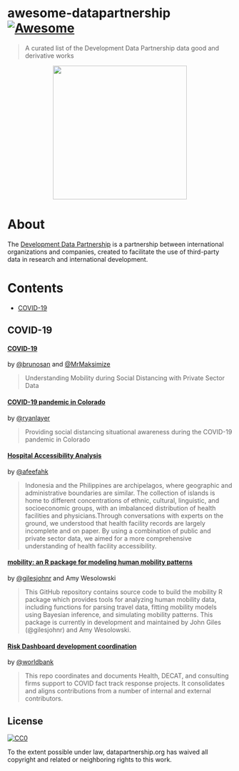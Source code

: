 # awesome-datapartnership [![Awesome](https://awesome.re/badge.svg)](https://awesome.re)

> A curated list of the Development Data Partnership data good and derivative works

<p align="center">
  <img width="300" height="300" src="https://raw.githubusercontent.com/datapartnership/welcome/master/images/logo.png">
</p>

# About

The [Development Data Partnership](https://datapartnership.org/) is a partnership between international organizations and companies, created to facilitate the use of third-party data in research and international development.

# Contents

- [COVID-19](#COVID-19)

## COVID-19

#### [COVID-19](https://github.com/datapartnership/covid19) 
by [@brunosan](https://github.com/brunosan) and [@MrMaksimize](https://github.com/MrMaksimize)
> Understanding Mobility during Social Distancing with Private Sector Data

#### [COVID-19 pandemic in Colorado](https://github.com/ryanlayer/COvid19) 
by [@ryanlayer](https://github.com/ryanlayer)
> Providing social distancing situational awareness during the COVID-19 pandemic in Colorado

#### [Hospital Accessibility Analysis](https://github.com/datapartnership/hospital-accessibility)
by [@afeefahk](https://github.com/afeefahk)
>Indonesia and the Philippines are archipelagos, where geographic and administrative boundaries are similar. The collection of islands is home to different concentrations of ethnic, cultural, linguistic, and socioeconomic groups, with an imbalanced distribution of health facilities and physicians.Through conversations with experts on the ground, we understood that health facility records are largely incomplete and on paper. By using a combination of public and private sector data, we aimed for a more comprehensive understanding of health facility accessibility.

#### [mobility: an R package for modeling human mobility patterns](https://github.com/COVID-19-Mobility-Data-Network/mobility)
by [@gilesjohnr](https://github.com/gilesjohnr) and Amy Wesolowski
> This GitHub repository contains source code to build the mobility R package which provides tools for analyzing human mobility data, including functions for parsing travel data, fitting mobility models using Bayesian inference, and simulating mobility patterns. This package is currently in development and maintained by John Giles (@gilesjohnr) and Amy Wesolowski.

#### [Risk Dashboard development coordination](https://github.com/worldbank/HNP)
by [@worldbank](https://github.com/worldbank)
> This repo coordinates and documents Health, DECAT, and consulting firms support to COVID fact track response projects. It consolidates and aligns contributions from a number of internal and external contributors.

## License

[![CC0](https://mirrors.creativecommons.org/presskit/buttons/88x31/svg/cc-zero.svg)](https://creativecommons.org/publicdomain/zero/1.0)

To the extent possible under law, datapartnership.org has waived all copyright and
related or neighboring rights to this work.